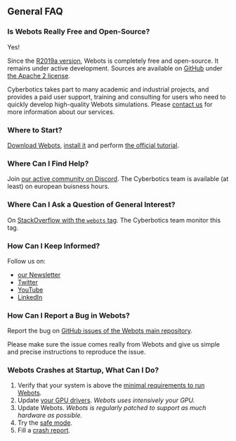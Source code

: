 ## General FAQ

### Is Webots Really Free and Open-Source?

Yes!

Since the [R2019a version](../blog/Webots-2019-a-release.md), Webots is completely free and open-source.
It remains under active development.
Sources are available on [GitHub](https://github.com/cyberbotics/webots) under [the Apache 2 license](https://github.com/cyberbotics/webots/blob/master/LICENSE).

Cyberbotics takes part to many academic and industrial projects, and provides a paid user support, training and consulting for users who need to quickly develop high-quality Webots simulations.
Please [contact us](mailto:info@cyberbotics.com) for more information about our services.

### Where to Start?

[Download Webots](https://cyberbotics.com/download), [install it](installation-procedure.md) and perform [the official tutorial](tutorials.md).

### Where Can I Find Help?

Join [our active community on Discord](https://discordapp.com/invite/nTWbN9m).
The Cyberbotics team is available (at least) on european buisness hours.

### Where Can I Ask a Question of General Interest?

On [StackOverflow with the `webots` tag](https://stackoverflow.com/questions/tagged/webots).
The Cyberbotics team monitor this tag.

### How Can I Keep Informed?

Follow us on:

- [our Newsletter](https://cyberbotics.com/news/subscribe.php)
- [Twitter](https://twitter.com/webots)
- [YouTube](http://www.youtube.com/user/cyberboticswebots)
- [LinkedIn](https://www.linkedin.com/company/20132793)

### How Can I Report a Bug in Webots?

Report the bug on [GitHub issues of the Webots main repository](https://github.com/cyberbotics/webots/issues/new/choose).

Please make sure the issue comes really from Webots and give us simple and precise instructions to reproduce the issue.

### Webots Crashes at Startup, What Can I Do?

1. Verify that your system is above the [minimal requirements to run Webots](system-requirements.md).
2. Update [your GPU drivers](verifying-your-graphics-driver-installation.md). *Webots uses intensively your GPU.*
3. Update Webots. *Webots is regularly patched to support as much hardware as possible.*
4. Try the [safe mode](starting-webots.md#safe-mode).
5. Fill a [crash report](https://github.com/cyberbotics/webots/issues/new/choose).
